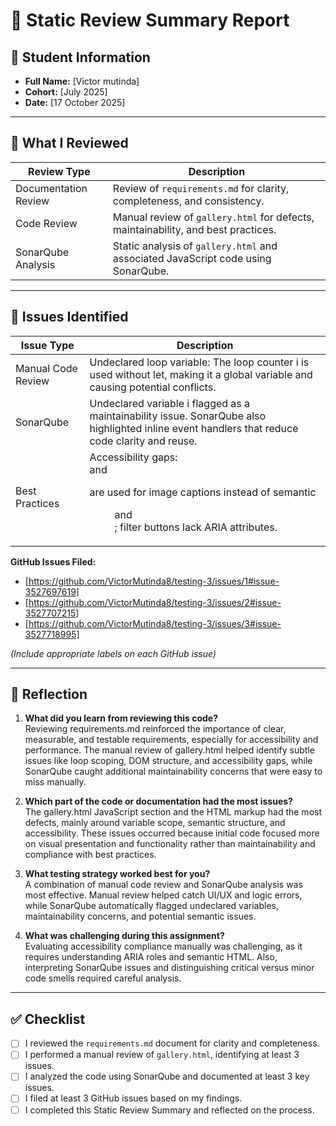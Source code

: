 # 🧪 Static Review Summary Report

## 👤 Student Information

- **Full Name:** [Victor mutinda]  
- **Cohort:** [July 2025]  
- **Date:** [17 October 2025]  

---

## 🧪 What I Reviewed

| Review Type           | Description                                                                 |
|-----------------------|-----------------------------------------------------------------------------|
| Documentation Review  | Review of `requirements.md` for clarity, completeness, and consistency.     |
| Code Review           | Manual review of `gallery.html` for defects, maintainability, and best practices. |
| SonarQube Analysis    | Static analysis of `gallery.html` and associated JavaScript code using SonarQube. |

---

## 🐛 Issues Identified

| Issue Type            | Description                                                                 |
|-----------------------|-----------------------------------------------------------------------------|
| Manual Code Review    | Undeclared loop variable: The loop counter i is used without let, making it a global variable and causing potential conflicts.
| SonarQube             | Undeclared variable i flagged as a maintainability issue. SonarQube also highlighted inline event handlers that reduce code clarity and reuse. |
| Best Practices        | Accessibility gaps:<div> and <p> are used for image captions instead of semantic <figure> and <figcaption>; filter buttons lack ARIA attributes.

**GitHub Issues Filed:**  
- [https://github.com/VictorMutinda8/testing-3/issues/1#issue-3527697619]
- [https://github.com/VictorMutinda8/testing-3/issues/2#issue-3527707215]  
- [https://github.com/VictorMutinda8/testing-3/issues/3#issue-3527718995]

*(Include appropriate labels on each GitHub issue)*

---

## 💬 Reflection

1. **What did you learn from reviewing this code?**  
   Reviewing requirements.md reinforced the importance of clear, measurable, and testable requirements, especially for accessibility and performance. The manual review of gallery.html helped identify subtle issues like loop scoping, DOM structure, and accessibility gaps, while SonarQube caught additional maintainability concerns that were easy to miss manually.

2. **Which part of the code or documentation had the most issues?**  
   The gallery.html JavaScript section and the HTML markup had the most defects, mainly around variable scope, semantic structure, and accessibility. These issues occurred because initial code focused more on visual presentation and functionality rather than maintainability and compliance with best practices.
   
4. **What testing strategy worked best for you?**  
   A combination of manual code review and SonarQube analysis was most effective. Manual review helped catch UI/UX and logic errors, while SonarQube automatically flagged undeclared variables, maintainability concerns, and potential semantic issues.
   
6. **What was challenging during this assignment?**  
  Evaluating accessibility compliance manually was challenging, as it requires understanding ARIA roles and semantic HTML. Also, interpreting SonarQube issues and distinguishing critical versus minor code smells required careful analysis.
---

## ✅ Checklist

- [ ] I reviewed the `requirements.md` document for clarity and completeness.  
- [ ] I performed a manual review of `gallery.html`, identifying at least 3 issues.  
- [ ] I analyzed the code using SonarQube and documented at least 3 key issues.  
- [ ] I filed at least 3 GitHub issues based on my findings.  
- [ ] I completed this Static Review Summary and reflected on the process.
